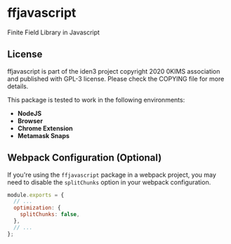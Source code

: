 # ffjavascript

Finite Field Library in Javascript

## License

ffjavascript is part of the iden3 project copyright 2020 0KIMS association and published with GPL-3 license. Please check the COPYING file for more details.

This package is tested to work in the following environments:

- **NodeJS**
- **Browser**
- **Chrome Extension**
- **Metamask Snaps**

## Webpack Configuration (Optional)

If you're using the `ffjavascript` package in a webpack project, you may need to disable the `splitChunks` option in your webpack configuration.

```javascript
module.exports = {
  // ...
  optimization: {
    splitChunks: false,
  },
  // ...
};
```
